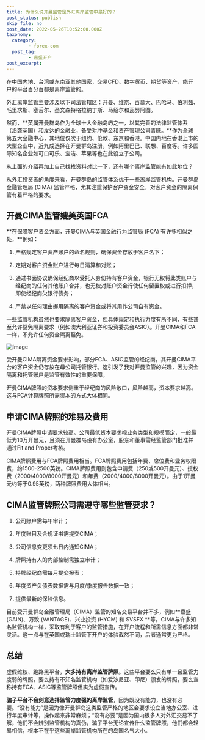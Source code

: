 ```yaml
---
title: 为什么说开曼监管是外汇离岸监管中最好的？
post_status: publish
skip_file: no
post_date: 2022-05-26T10:52:00.000Z
taxonomy:
  category:
        - forex-com
  post_tag:
        - 嘉盛开户
post_excerpt: 
---
```

在中国内地、台湾或东南亚其他国家，交易CFD、数字货币、期货等资产，能开户的平台百分百都是离岸监管的。

外汇离岸监管主要涉及以下司法管辖区：开曼、维京、百慕大、巴哈马、伯利兹、毛里求斯、塞舌尔、圣文森特格拉纳丁斯、马绍尔和瓦努阿图。

然而，**英属开曼群岛作为全球十大金融岛屿之一，以其完善的法律监管体系（沿袭英国）和发达的金融业，备受对冲基金和资产管理公司青睐。**作为全球第五大金融中心，其地位仅次于纽约、伦敦、东京和香港。中国内地在香港上市的大型企业中，近九成选择在开曼群岛注册，例如阿里巴巴、联想、百度等。许多国际知名企业如可口可乐、宝洁、苹果等也在此设立子公司。

从上面的介绍再加上自己找找资料对比一下，还有哪个离岸监管能有如此地位？

从外汇投资者的角度来看，开曼群岛的监管体系优于一些离岸监管机构。开曼群岛金融管理局 (CIMA) 监管严格，尤其注重保护客户资金安全，对客户资金的隔离保管有着严格的要求。

## 开曼CIMA监管媲美英国FCA

**在保障客户资金方面，开曼CIMA与英国金融行为监管局 (FCA) 有许多相似之处，**例如：

1. 严格规定客户资产账户的命名规则，确保资金存放于客户名下；

1. 定期对客户资金账户进行每日清算和对账；

1. 通过书面协议确保经纪商以受托人身份持有客户资金，银行无权将此类账户与经纪商的任何其他账户合并，也无权对账户资金行使任何留置权或进行扣押，即使经纪商欠银行债务；

1. 严禁以任何理由挪用隔离的客户资金或将其用作公司自有资金。

一些监管机构虽然也要求隔离客户资金，但具体规定和执行力度有所不同，有些甚至允许豁免隔离要求（例如澳大利亚证券和投资委员会ASIC）。开曼CIMA和FCA一样，不允许任何资金隔离豁免。

![Image](https://prod-files-secure.s3.us-west-2.amazonaws.com/39ed1227-6d7d-4570-be36-9ccd4a2c4241/bd849744-3fcb-4a37-8312-357962c8f065/image.png?X-Amz-Algorithm=AWS4-HMAC-SHA256&X-Amz-Content-Sha256=UNSIGNED-PAYLOAD&X-Amz-Credential=ASIAZI2LB466WDC5CFSN%2F20250910%2Fus-west-2%2Fs3%2Faws4_request&X-Amz-Date=20250910T221355Z&X-Amz-Expires=3600&X-Amz-Security-Token=IQoJb3JpZ2luX2VjEI7%2F%2F%2F%2F%2F%2F%2F%2F%2F%2FwEaCXVzLXdlc3QtMiJHMEUCIASr74PSybsOA5dd31LZxo0sLo4Qpbv6vDGly5lhQCwYAiEAy4tEAD2cgXUFELCvQ3b5Kee9fGWUm6d4BTC9XObDkuQqiAQI9%2F%2F%2F%2F%2F%2F%2F%2F%2F%2F%2FARAAGgw2Mzc0MjMxODM4MDUiDFLq%2BefKz8Y6c0UsSSrcA8XgpIWqT1fCD7FBcEk35EpGxElh3O%2B8gdWUcu9WWqwvDtJp5195r548ueWFj2oPExVrHrcGy2zMRWns%2FmEe7iZpP2ipEmg9HbzgogpAs43UUpvRR1QOLJeQsbac4ZivN6UKTBWeYJXq3xMXYkCB5QpCpLS5W1HIKWQpvqBdI7t7NSIpF5vah5lkuVYGelg943q%2FuCKllUziQHYKuPKmLLgq5FgGOa63DieYval2PgHNoAXvBCnh5cm%2FPJ4WNBvMFrhVMZy%2BToK3F%2FhJ1M4e2yR7gzfzcWp8QdKt8r7H4AnV3psA49qclnxQSJ%2B3ZGybdCjbdgQjeeN0P7EzFoY5LzGNXZWOHPDpI2O3I%2Foh7DcKnxlawLWjeoJ4Cprf2SNIwg7zVAeKL6DGcyO%2BkIOdx9ZZl%2F8t2GWaa6iav1tD1%2Fzb5efoNPIMxIgzGQrHEcH99iJ9gQxqh2GccQfmRG9jJj4L%2BYaNGwb07w13WnXPZbMYodrNVKncZgQrroQi5EE1DnSn3TpSEgI5FsKnxsHO7z0SGXEaBxsYH%2BLnWb5a%2BLqA6NHzd013usajmeFy1sbdm%2FlyGQqU2F5qV7w0I3fWBSdqXLt4xThhInTMA3KMdO%2BKI9eFTo%2FO6fqW9M0GMOTch8YGOqUBSnQJSIEuW7hMgsWvWIxDjpDV7a1nbC0lPTsZSNUPLIUUTwx48HyTwE0fHczaFsCUUvSx%2BY4P2%2FAg%2BoOkRnU8BXdyhcnJwWc6leR766yYRr3dEvns%2BtTqH3IiCa4tUJDno%2Bh%2FeAjoMLANJY4CvoisAp1ldFniqIN2A4KwEvMmE6HOhD52PdIc0iPRxEeo%2B1Z9lgcF2F%2Fg6FvwlDTFAvKs9KHeJNWz&X-Amz-Signature=34cd7b5fb42f98c4b3f2ba8b9438ac2f6cddb0d362ed241fba76b40e3c8398c3&X-Amz-SignedHeaders=host&x-amz-checksum-mode=ENABLED&x-id=GetObject)

受开曼CIMA隔离资金要求影响，部分FCA、ASIC监管的经纪商，其开曼CIMA平台的客户资金仍存放在母公司托管银行。这引发了我对开曼监管的兴趣，因为资金隔离和托管账户是监管有效性的重要保障。

开曼CIMA牌照的资本要求侧重于经纪商的风险敞口，风险越高，资本要求越高。这与FCA计算牌照所需资本的方式大体相同。

## **申请CIMA牌照的难易及费用**

开曼CIMA牌照申请要求较高。公司最低资本要求视业务类型和规模而定，一般最低为10万开曼元，且须在开曼群岛设有办公室，股东和董事需经监管部门批准并通过Fit and Proper考核。

CIMA牌照费用与FCA牌照费用相当。FCA牌照费用包括年费、席位费和业务权限费，约1500-2500英镑。CIMA牌照费用则包含申请费（250或500开曼元）、授权费（2000/4000/8000开曼元）和年费（2000/4000/8000开曼元）。由于1开曼元约等于0.95英镑，两种牌照费用大体相当。

## CIMA监管牌照公司需遵守哪些监管要求？

1. 公司账户需每年审计；

1. 年度账目及合规证书需提交CIMA；

1. 公司信息变更须七日内通知CIMA；

1. 牌照持有人的内部控制需独立审计；

1. 持牌经纪商需每月提交报表；

1. 年度资产负债表数据需与月度/季度报告数据一致；

1. 提供最新的保险信息。

目前受开曼群岛金融管理局（CIMA）监管的知名交易平台并不多，例如**嘉盛 (GAIN)、万致 (VANTAGE)、兴业投资 (HYCM) 和 SVSFX **等。CIMA与许多知名监管机构一样，采取有利于客户的监管措施，在开户流程和所需信息方面都非常灵活。这一点与在英国或瑞士监管下开户的体验截然不同，后者通常更为严格。

## 总结

虚假维权、跑路黑平台，**大多持有离岸监管牌照**。这些平台要么只有单一且监管力度弱的牌照，要么持有不知名监管机构（如爱沙尼亚、印尼）颁发的牌照，要么宣称持有FCA、ASIC等监管牌照但实为虚假宣传。

**骗子平台不会刻意选择监管力度强的离岸监管**，因为既没有能力，也没有必要。“没有能力”是因为像开曼群岛这类监管严格的地区会要求设立当地办公室、进行年度审计等，操作起来非常麻烦；“没有必要”是因为国内很多人对外汇交易不了解，他们不会辨别监管机构的真伪，骗子平台无论宣传什么监管牌照，他们都会轻易相信，根本不在乎这些离岸监管机构所在的岛国名气大小。